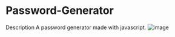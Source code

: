 # Password-Generator

Description
A password generator made with javascript.
![image](https://user-images.githubusercontent.com/109694703/215836300-0048d19b-fe1f-448f-a534-2c1ba6269c20.png)

